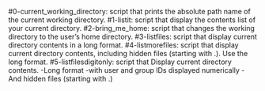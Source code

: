 #0-current_working_directory:
script that prints the absolute path name of the current working directory.
#1-listit:
script that display the contents list of your current directory.
#2-bring_me_home:
script that changes the working directory to the user’s home directory.
#3-listfiles:
script that display current directory contents in a long format.
#4-listmorefiles:
script that display current directory contents, including hidden files (starting with .). Use the long format.
#5-listfilesdigitonly:
script that Display current directory contents.
	-Long format
	-with user and group IDs displayed numerically
	-And hidden files (starting with .)
